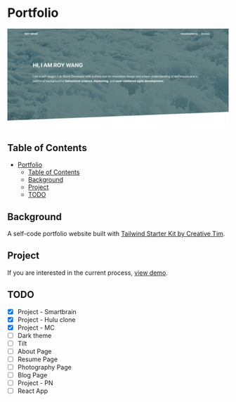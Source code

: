 # Portfolio

![0914 progress](img/0914.png)

## Table of Contents

- [Portfolio](#portfolio)
  - [Table of Contents](#table-of-contents)
  - [Background](#background)
  - [Project](#project)
  - [TODO](#todo)

## Background

A self-code portfolio website built with [Tailwind Starter Kit by Creative Tim](https://www.creative-tim.com).

## Project

If you are interested in the current process, [view demo](https://falinwang.github.io/portfolio/).

## TODO

- [x] Project - Smartbrain
- [x] Project - Hulu clone
- [x] Project - MC
- [ ] Dark theme
- [ ] Tilt
- [ ] About Page
- [ ] Resume Page
- [ ] Photography Page
- [ ] Blog Page
- [ ] Project - PN
- [ ] React App
